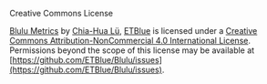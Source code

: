 Creative Commons License

[Blulu Metrics](https://etblue.github.io/blulu) by [Chia-Hua Lü](https://twitter.com/chiahua0515), [ETBlue](https://twitter.com/etblue) is licensed under a [Creative Commons Attribution-NonCommercial 4.0 International License](https://creativecommons.org/licenses/by-nc/4.0/).
Permissions beyond the scope of this license may be available at [https://github.com/ETBlue/Blulu/issues](https://github.com/ETBlue/Blulu/issues).
